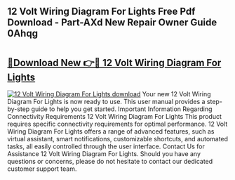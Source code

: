 ## 12 Volt Wiring Diagram For Lights Free Pdf Download - Part-AXd New Repair Owner Guide 0Ahqg

# <h2><a href="http://dfhl529.blite.top/?on=12+Volt+Wiring+Diagram+For+Lights">🔗Download New 👉🔴 12 Volt Wiring Diagram For Lights</a></h2>

[![12 Volt Wiring Diagram For Lights download](https://i.imgur.com/lujVjoI.png)](http://dfhl529.blite.top/?on=12+Volt+Wiring+Diagram+For+Lights)
Your new 12 Volt Wiring Diagram For Lights is now ready to use. This user manual provides a step-by-step guide to help you get started. Important Information Regarding Connectivity Requirements 12 Volt Wiring Diagram For Lights This product requires specific connectivity requirements for optimal performance. 12 Volt Wiring Diagram For Lights offers a range of advanced features, such as virtual assistant, smart notifications, customizable shortcuts, and automated tasks, all easily controlled through the user interface. Contact Us for Assistance 12 Volt Wiring Diagram For Lights. Should you have any questions or concerns, please do not hesitate to contact our dedicated customer support team.
